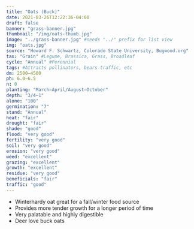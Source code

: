 ```yaml
---
title: "Oats (Buck)"
date: 2021-03-26T12:22:36-04:00
draft: false
banner: "grass-banner.jpg"
thumbnail: "/img/oats-thumb.jpg"
image: "../grass-banner.jpg" #needs "../" prefix for list view
img: "oats.jpg"
source: "Howard F. Schwartz, Colorado State University, Bugwood.org"
tax: "Grain" #Legume, Brassica, Grass, Broadleaf
cycle: "Annual" #Perennial
tags: #Attracts pollinators, bears traffic, etc
dm: 2500–4500
ph: 6.0–6.5
n: 0
planting: "March–April/August–October"
depth: "3/4–1"
alone: "100"
germination: "7"
stand: "Annual"
heat: "fair"
drought: "fair"
shade: "good"
flood: "very good"
fertility: "very good"
soil: "very good"
erosion: "very good"
weed: "excellent"
grazing: "excellent"
growth: "excellent"
residue: "very good"
beneficials: "fair"
traffic: "good"
---
```


 - Winterhardy oat great for a fall/winter food source
 - Provides more tender growth for a longer period of time
 - Very palatable and highly digestible
 - Deer love buck oats